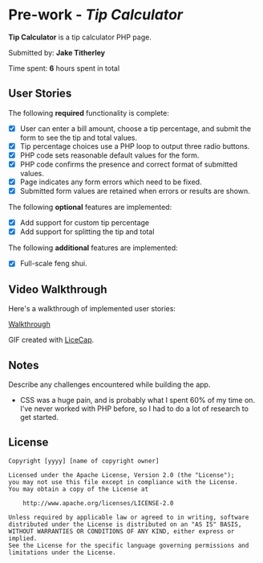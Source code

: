 # Pre-work - *Tip Calculator*

**Tip Calculator** is a tip calculator PHP page.

Submitted by: **Jake Titherley**

Time spent: **6** hours spent in total

## User Stories

The following **required** functionality is complete:
* [x] User can enter a bill amount, choose a tip percentage, and submit the form to see the tip and total values.
* [x] Tip percentage choices use a PHP loop to output three radio buttons.
* [x] PHP code sets reasonable default values for the form.
* [x] PHP code confirms the presence and correct format of submitted values.
* [x] Page indicates any form errors which need to be fixed.
* [x] Submitted form values are retained when errors or results are shown.

The following **optional** features are implemented:
* [x] Add support for custom tip percentage
* [x] Add support for splitting the tip and total

The following **additional** features are implemented:

* [x] Full-scale feng shui.

## Video Walkthrough

Here's a walkthrough of implemented user stories:

[Walkthrough](https://github.com/watermelonade/Tip-Calculator/blob/master/demo.gif)


GIF created with [LiceCap](http://www.cockos.com/licecap/).

## Notes

Describe any challenges encountered while building the app.
  - CSS was a huge pain, and is probably what I spent 60% of my time on. I've never worked with PHP before, so I
    had to do a lot of research to get started. 

## License

    Copyright [yyyy] [name of copyright owner]

    Licensed under the Apache License, Version 2.0 (the "License");
    you may not use this file except in compliance with the License.
    You may obtain a copy of the License at

        http://www.apache.org/licenses/LICENSE-2.0

    Unless required by applicable law or agreed to in writing, software
    distributed under the License is distributed on an "AS IS" BASIS,
    WITHOUT WARRANTIES OR CONDITIONS OF ANY KIND, either express or implied.
    See the License for the specific language governing permissions and
    limitations under the License.
